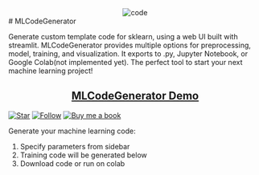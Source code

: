 <div align="center" style="text-align:center">
<img src="https://i.ibb.co/9NkTnnB/code.png" alt="code" border="0" style="text-align:center">
  </div>
# MLCodeGenerator

Generate custom template code for sklearn, using a web UI built with streamlit. MLCodeGenerator provides multiple options for preprocessing, model, training, and visualization. It exports to .py, Jupyter Notebook, or Google Colab(not implemented yet). The perfect tool to start your next machine learning project!

<div align="center" style="text-align:center">
  <h2><a href="https://mlcodegenerator.herokuapp.com">MLCodeGenerator Demo</a></h2>
</div>


[![Star](https://img.shields.io/github/stars/ulgacemre/MLCodeGenerator?style=social)](https://github.com/ulgacemre/MLCodeGenerator)
[![Follow](https://img.shields.io/twitter/follow/EmreUlgac?label=Follow&style=social)](https://twitter.com/EmreUlgac)
[![Buy me a book](https://img.shields.io/badge/Buy%20me%20a%20coffee--yellow.svg?logo=buy-me-a-coffee&logoColor=orange&style=social)](https://www.buymeacoffee.com/ulgacemre)


Generate your machine learning code:

1. Specify parameters from sidebar
2. Training code will be generated below
3. Download code or run on colab
